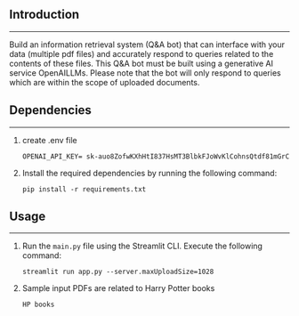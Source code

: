 ## Introduction
----------------------------
Build an information retrieval system (Q&amp;A bot) 
that can interface with your data (multiple pdf files) 
and accurately respond to queries related to the contents 
of these files. This Q&amp;A bot must be built using a 
generative AI service OpenAILLMs. Please note that the bot 
will only respond to queries which are within the scope 
of uploaded documents.

## Dependencies 
----------------------------
1. create .env file
   ```
   OPENAI_API_KEY= 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
   ```
2. Install the required dependencies by running the following command:
   ```
   pip install -r requirements.txt
   
   ```
## Usage
----------------------------
1. Run the `main.py` file using the Streamlit CLI. Execute the following command:
   ```
   streamlit run app.py --server.maxUploadSize=1028
   ```
2. Sample input PDFs are related to Harry Potter books
   ```
   HP books
   ```
